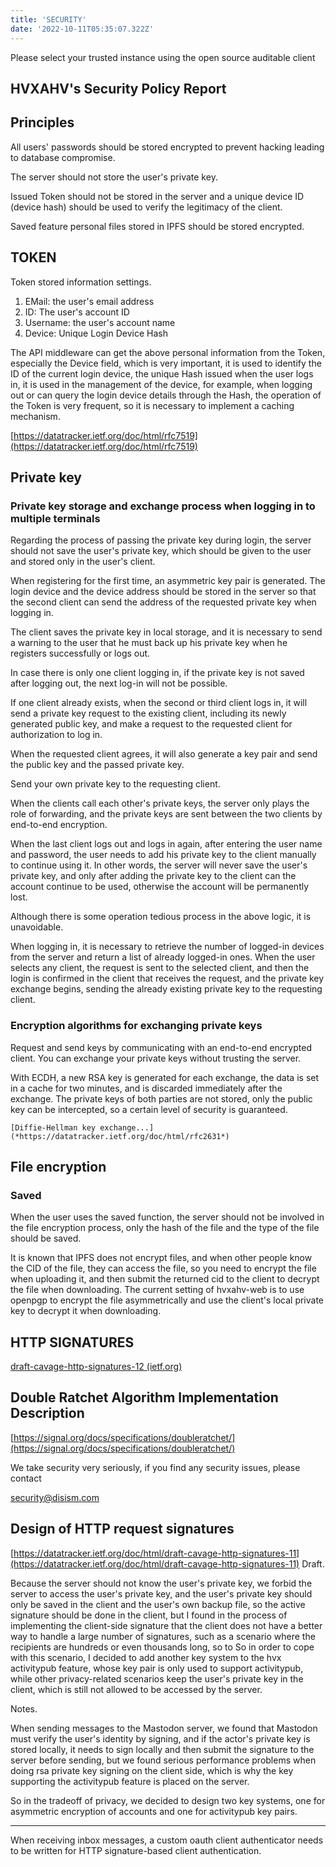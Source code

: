 ```yaml
---
title: 'SECURITY'
date: '2022-10-11T05:35:07.322Z'
---
```

Please select your trusted instance using the open source auditable client

## HVXAHV's Security Policy Report

## Principles

All users' passwords should be stored encrypted to prevent hacking leading to database compromise.

The server should not store the user's private key.

Issued Token should not be stored in the server and a unique device ID (device hash) should be used to verify the legitimacy of the client.

Saved feature personal files stored in IPFS should be stored encrypted.

## TOKEN

Token stored information settings.

1. EMail: the user's email address
2. ID: The user's account ID
3. Username: the user's account name
4. Device: Unique Login Device Hash

The API middleware can get the above personal information from the Token, especially the Device field, which is very important, it is used to identify the ID of the current login device, the unique Hash issued when the user logs in, it is used in the management of the device, for example, when logging out or can query the login device details through the Hash, the operation of the Token is very frequent, so it is necessary to implement a caching mechanism.

[https://datatracker.ietf.org/doc/html/rfc7519](https://datatracker.ietf.org/doc/html/rfc7519)

## Private key

### Private key storage and exchange process when logging in to multiple terminals

Regarding the process of passing the private key during login, the server should not save the user's private key, which should be given to the user and stored only in the user's client.

When registering for the first time, an asymmetric key pair is generated. The login device and the device address should be stored in the server so that the second client can send the address of the requested private key when logging in.

The client saves the private key in local storage, and it is necessary to send a warning to the user that he must back up his private key when he registers successfully or logs out.

In case there is only one client logging in, if the private key is not saved after logging out, the next log-in will not be possible.

If one client already exists, when the second or third client logs in, it will send a private key request to the existing client, including its newly generated public key, and make a request to the requested client for authorization to log in.

When the requested client agrees, it will also generate a key pair and send the public key and the passed private key.

Send your own private key to the requesting client.

When the clients call each other's private keys, the server only plays the role of forwarding, and the private keys are sent between the two clients by end-to-end encryption.

When the last client logs out and logs in again, after entering the user name and password, the user needs to add his private key to the client manually to continue using it. In other words, the server will never save the user's private key, and only after adding the private key to the client can the account continue to be used, otherwise the account will be permanently lost.

Although there is some operation tedious process in the above logic, it is unavoidable.

When logging in, it is necessary to retrieve the number of logged-in devices from the server and return a list of already logged-in ones. When the user selects any client, the request is sent to the selected client, and then the login is confirmed in the client that receives the request, and the private key exchange begins, sending the already existing private key to the requesting client.

### Encryption algorithms for exchanging private keys

Request and send keys by communicating with an end-to-end encrypted client. You can exchange your private keys without trusting the server.

With ECDH, a new RSA key is generated for each exchange, the data is set in a cache for two minutes, and is discarded immediately after the exchange. The private keys of both parties are not stored, only the public key can be intercepted, so a certain level of security is guaranteed.

`[Diffie-Hellman key exchange...](*https://datatracker.ietf.org/doc/html/rfc2631*)`

## File encryption

### Saved

When the user uses the saved function, the server should not be involved in the file encryption process, only the hash of the file and the type of the file should be saved.

It is known that IPFS does not encrypt files, and when other people know the CID of the file, they can access the file, so you need to encrypt the file when uploading it, and then submit the returned cid to the client to decrypt the file when downloading. The current setting of hvxahv-web is to use openpgp to encrypt the file asymmetrically and use the client's local private key to decrypt it when downloading.

## HTTP SIGNATURES

[draft-cavage-http-signatures-12 (ietf.org)](https://datatracker.ietf.org/doc/html/draft-cavage-http-signatures-12)

## Double Ratchet Algorithm Implementation Description

[https://signal.org/docs/specifications/doubleratchet/](https://signal.org/docs/specifications/doubleratchet/)

We take security very seriously, if you find any security issues, please contact

security@disism.com

## Design of HTTP request signatures

[https://datatracker.ietf.org/doc/html/draft-cavage-http-signatures-11](https://datatracker.ietf.org/doc/html/draft-cavage-http-signatures-11) Draft.

Because the server should not know the user's private key, we forbid the server to access the user's private key, and the user's private key should only be saved in the client and the user's own backup file, so the active signature should be done in the client, but I found in the process of implementing the client-side signature that the client does not have a better way to handle a large number of signatures, such as a scenario where the recipients are hundreds or even thousands long, so to So in order to cope with this scenario, I decided to add another key system to the hvx activitypub feature, whose key pair is only used to support activitypub, while other privacy-related scenarios keep the user's private key in the client, which is still not allowed to be accessed by the server.

Notes.

When sending messages to the Mastodon server, we found that Mastodon must verify the user's identity by signing, and if the actor's private key is stored locally, it needs to sign locally and then submit the signature to the server before sending, but we found serious performance problems when doing rsa private key signing on the client side, which is why the key supporting the activitypub feature is placed on the server.

So in the tradeoff of privacy, we decided to design two key systems, one for asymmetric encryption of accounts and one for activitypub key pairs.

---

When receiving inbox messages, a custom oauth client authenticator needs to be written for HTTP signature-based client authentication.